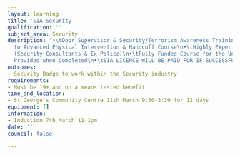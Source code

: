 ```yaml
---
layout: learning
title: 'SIA Security '
qualification: ''
subject_area: Security
description: "•\tDoor Supervisor & Security/Terrorism Awareness Training Given\n•\tProgression
  to Advanced Physical Intervention & Handcuff Course\n•\tHighly Experienced Instructors
  (Security Consultants & Ex Police)\n•\tFully Funded Course for the Unemployed \n•\tCertificates
  Provided when Completed\n•\tSIA LICENCE WILL BE PAID FOR IF SUCCESSFUL \n"
outcomes:
- Security Badge to work within the Security industry
requirements:
- Must be 19+ and on a means tested benefit
time_and_location:
- St George's Community Centre 11th March 9:30-3:30 for 12 days
equipment: []
information:
- Induction 7th March 11-1pm
date: ''
council: false

---
```

